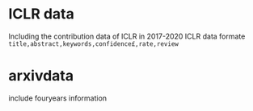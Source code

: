 # ICLR data
Including the contribution data of ICLR in 2017-2020
ICLR data formate
```title,abstract,keywords,confidence£,rate,review```
# arxivdata
include fouryears information
